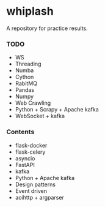 # whiplash
A repository for practice results.

### TODO
- WS
- Threading
- Numba
- Cython
- RabitMQ
- Pandas
- Numpy
- Web Crawling
- Python + Scrapy + Apache kafka
- WebSocket + kafka

### Contents
- flask-docker
- flask-celery
- asyncio
- FastAPI
- kafka
- Python + Apache kafka
- Design patterns
- Event driven
- aoihttp + argparser
